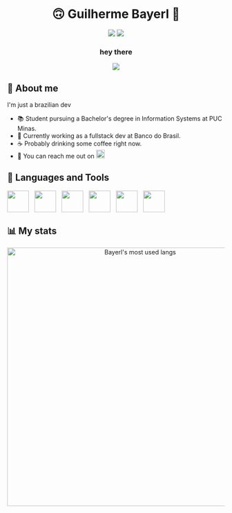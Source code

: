 <div align="center">
<h1>🙃 Guilherme Bayerl 🙂</h1>
<!--  <a target="_blank" href="https://twitter.com/b4yerl_"><img src="https://img.shields.io/badge/Twitter-1DA1F2?style=for-the-badge&logo=twitter&logoColor=white"></a> -->
  <a target="_blank" href="https://www.linkedin.com/in/b4yerl"><img src="https://img.shields.io/badge/LinkedIn-0077B5?style=for-the-badge&logo=linkedin&logoColor=white"></a>
 <a target="_blank" href="https://steamcommunity.com/id/cnidarium/"><img src="https://img.shields.io/badge/Steam-171A21?style=for-the-badge&logo=steam&logoColor=white"></a>
 
 <h3>hey there</h3>
 <img src="https://images.wallpapersden.com/image/download/alone-cyberpunk-boy-in-city_a25mbG6UmZqaraWkpJRnamtlrWZlbWU.jpg">
</div>

## 🤘 About me

I'm just a brazilian dev

- 📚 Student pursuing a Bachelor's degree in Information Systems at PUC Minas.
- 👀 Currently working as a fullstack dev at Banco do Brasil.
- ☕ Probably drinking some coffee right now.
- 👾 You can reach me out on     <a target="_blank" href="https://www.linkedin.com/in/b4yerl"><img height=20px src="https://img.shields.io/badge/LinkedIn-0077B5?style=shield&logo=linkedin&logoColor=white"></a>

## 🔧 Languages and Tools

<div align="center">
            <img align="left" height=50px style="padding-right:10px;" src="https://cdn.jsdelivr.net/gh/devicons/devicon/icons/react/react-original.svg" />
            <img align="left" height=50px style="padding-right:10px;" src="https://cdn.jsdelivr.net/gh/devicons/devicon/icons/javascript/javascript-original.svg" />
            <img align="left" height=50px style="padding-right:10px;" src="https://cdn.jsdelivr.net/gh/devicons/devicon/icons/typescript/typescript-original.svg" />
            <img align="left" height=50px style="padding-right:10px;" src="https://cdn.jsdelivr.net/gh/devicons/devicon/icons/java/java-original.svg" />
            <img align="left" height=50px style="padding-right:10px;" src="https://cdn.jsdelivr.net/gh/devicons/devicon@latest/icons/quarkus/quarkus-original.svg" />
            <img align="left" height=50px style="padding-right:10px;" src="https://cdn.jsdelivr.net/gh/devicons/devicon/icons/git/git-original.svg" />
            <img height=50px style="padding-right:10px;" />
<br />
</div>

##

 ## 📊 My stats

<div align="center">
 
  <img width="600px" src="https://github-readme-stats.vercel.app/api/top-langs/?username=b4yerl&layout=compact&theme=synthwave&hide=tsql,html,css,shell,jupyter%20notebook" alt="Bayerl's most used langs">
</div>

##
  

<!-- <p align="center"><img  width="600px" src="https://github-readme-streak-stats.herokuapp.com/?user=b4yerl&theme=synthwave" alt="b4yerl" /></p> -->

